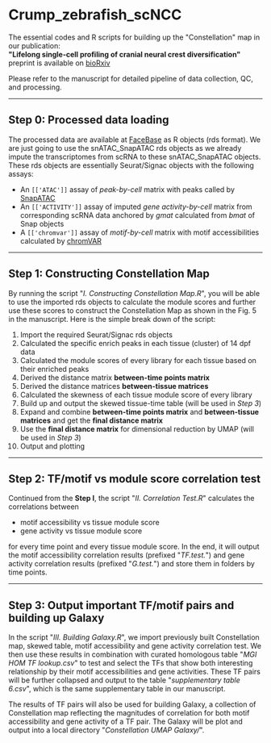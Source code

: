 # Crump_zebrafish_scNCC

The essential codes and R scripts for building up the "Constellation" map in our publication:<br>
**"Lifelong single-cell profiling of cranial neural crest diversification"** <br>
preprint is available on [bioRxiv](https://www.biorxiv.org/content/10.1101/2021.08.19.456710v1)

Please refer to the manuscript for detailed pipeline of data collection, QC, and processing.

---

## Step 0: Processed data loading

The processed data are available at [FaceBase](https://www.facebase.org/chaise/record/#1/isa:dataset/RID=5-DAQ4) as R objects (rds format). We are just going to use the snATAC_SnapATAC rds objects as we already impute the transcriptomes from scRNA to these snATAC_SnapATAC objects. These rds objects are essentially Seurat/Signac objects with the following assays: <br>

- An `[['ATAC']]` assay of *peak-by-cell* matrix with peaks called by [SnapATAC](https://github.com/r3fang/SnapATAC)
- An `[['ACTIVITY']]` assay of imputed *gene activity-by-cell* matrix from corresponding scRNA data anchored by *gmat* calculated from *bmat* of Snap objects
- A `[['chromvar']]` assay of *motif-by-cell* matrix with motif accessibilities calculated by [chromVAR](https://greenleaflab.github.io/chromVAR/articles/Introduction.html) 

---

## Step 1: Constructing Constellation Map

By running the script "*I. Constructing Constellation Map.R*", you will be able to use the imported rds objects to calculate the module scores and further use these scores to construct the Constellation Map as shown in the Fig. 5 in the manuscript. Here is the simple break down of the script:<br>

1. Import the required Seurat/Signac rds objects
2. Calculated the specific enrich peaks in each tissue (cluster) of 14 dpf data
3. Calculated the module scores of every library for each tissue based on their enriched peaks
4. Derived the distance matrix **between-time points matrix**
5. Derived the distance matrices **between-tissue matrices**
6. Calculated the skewness of each tissue module score of every library
7. Build up and output the skewed tissue-time table (will be used in *Step 3*)
8. Expand and combine **between-time points matrix** and **between-tissue matrices** and get the **final distance matrix**
9. Use the **final distance matrix** for dimensional reduction by UMAP (will be used in *Step 3*)
10. Output and plotting

---

## Step 2: TF/motif vs module score correlation test

Continued from the **Step I**, the script "*II. Correlation Test.R*" calculates the correlations between <br>

- motif accessibility vs tissue module score
- gene activity vs tissue module score

for every time point and every tissue module score. In the end, it will output the motif accessibility correlation results (prefixed "*TF.test.*") and gene activity correlation results (prefixed "*G.test.*") and store them in folders by time points.

---

## Step 3: Output important TF/motif pairs and building up Galaxy

In the script "*III. Building Galaxy.R*", we import previously built Constellation map, skewed table, motif accessibility and gene activity correlation test. We then use these results in combination with curated homologous table "*MGI HOM TF lookup.csv*" to test and select the TFs that show both interesting relationship by their motif accessibilities and gene activities. These TF pairs will be further collapsed and output to the table "*supplementary table 6.csv*", which is the same supplementary table in our manuscript.

The results of TF pairs will also be used for building Galaxy, a collection of Constellation map reflecting the magnitudes of correlation for both motif accessibility and gene activity of a TF pair. The Galaxy will be plot and output into a local directory "*Constellation UMAP Galaxy/*".

